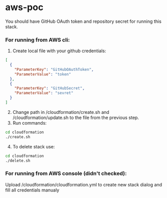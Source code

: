 # aws-poc

You should have GitHub OAuth token and repository secret for running this stack.

### For running from AWS cli:
1) Create local file with your github credentials:
```json
[
  {
    "ParameterKey": "GitHubOAuthToken",
    "ParameterValue": "token"
  },
  {
    "ParameterKey": "GitHubSecret",
    "ParameterValue": "sevret"
  }
]
```
2) Change path in /cloudformation/create.sh and /cloudformation/update.sh to the file from the previous step.
3) Run commands:
```bash
cd cloudformation
./create.sh
``` 
4) To delete stack use:
```bash
cd cloudformation
./delete.sh
```

### For running from AWS console (didn't checked):
Upload /cloudformation/cloudformation.yml to create new stack dialog and fill all credentials manualy